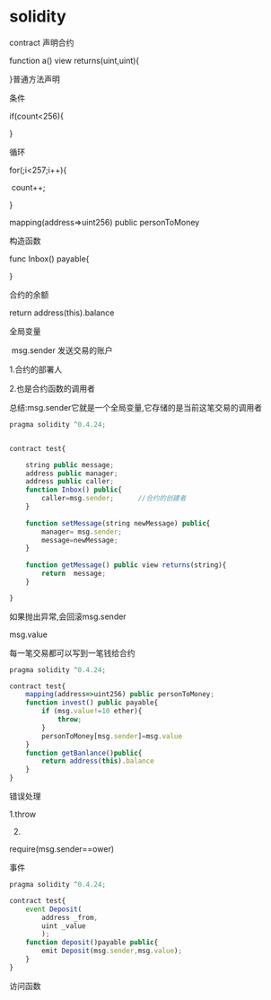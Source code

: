 # solidity

contract 声明合约





function a() view returns(uint,uint){

}普通方法声明



条件

if(count<256){

}

循环

for(;i<257;i++){

​	count++;

}



mapping(address=>uint256) public personToMoney



构造函数

func Inbox() payable{

}

合约的余额

return address(this).balance                                                                                                   



全局变量

​                              msg.sender 发送交易的账户

1.合约的部署人

2.也是合约函数的调用者



总结:msg.sender它就是一个全局变量,它存储的是当前这笔交易的调用者

```js
pragma solidity ^0.4.24;


contract test{

	string public message;
	address public manager;
	address public caller;
	function Inbox() public{
		caller=msg.sender;      //合约的创建者
	}
	
    function setMessage(string newMessage) public{
        manager= msg.sender;
        message=newMessage;
    }
    
    function getMessage() public view returns(string){
    	return  message;
    }

}
```

如果抛出异常,会回滚msg.sender

msg.value

每一笔交易都可以写到一笔钱给合约

```js
pragma solidity ^0.4.24;

contract test{
    mapping(address=>uint256) public personToMoney;
    function invest() public payable{
        if (msg.value!=10 ether){
            throw;
        }
        personToMoney[msg.sender]=msg.value
    }
    function getBanlance()public{
        return address(this).balance
    }
}
```



错误处理

1.throw

2.

require(msg.sender==ower)



事件



```js
pragma solidity ^0.4.24;

contract test{
    event Deposit(
        address _from,
        uint _value
        );
    function deposit()payable public{
        emit Deposit(msg.sender,msg.value);
    }    
}
```



访问函数



